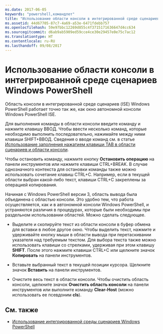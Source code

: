 ```yaml
---
ms.date: 2017-06-05
keywords: "powershell,командлет"
title: "Использование области консоли в интегрированной среде сценариев Windows PowerShell"
ms.assetid: 44d67705-87c7-4a69-a53e-6471fdebb757
ms.openlocfilehash: 59e97bbc12269d855c4f3715171636647d4cc634
ms.sourcegitcommit: d6ab9ab5909ed59cce4ce30e29457e0e75c7ac12
ms.translationtype: HT
ms.contentlocale: ru-RU
ms.lasthandoff: 09/08/2017
---
```

# <a name="how-to-use-the-console-pane-in-the-windows-powershell-ise"></a>Использование области консоли в интегрированной среде сценариев Windows PowerShell
Область консоли в интегрированной среде сценариев (ISE) Windows PowerShell работает точно так же, как окно автономной консоли Windows PowerShell ISE.

Для выполнения команды в области консоли введите команду и нажмите клавишу ВВОД. Чтобы ввести несколько команд, которые необходимо выполнить последовательно, нажимайте между ними клавиши SHIFT+ВВОД. Сведения о вводе команд см. в статье [Использование заполнения нажатием клавиши TAB в области сценариев и области консоли](How-to-Use-Tab-Completion-in-the-Script-Pane-and-Console-Pane.md).

Чтобы остановить команду, нажмите кнопку **Остановить операцию** на панели инструментов или нажмите клавиши CTRL+BREAK. В случае однозначного контекста для остановки команды также можно использовать сочетание клавиш CTRL+C. Например, если в текущей области выбран какой-либо текст, клавиши CTRL+C закреплены за операцией копирования.

Начиная с Windows PowerShell версии 3, область вывода была объединена с областью консоли. Это удобно тем, что работа осуществляется, как и в автономной консоли Windows PowerShell, и устраняются различия в процедурах, которые были необходимы при раздельном использовании областей. Можно сделать следующее.

- Выделите и скопируйте текст из области консоли в буфер обмена для вставки в любое другое окно. Чтобы выделить текст, нажмите и удерживайте кнопку мыши в области вывода при перетаскивании указателя над требуемым текстом. Для выбора текста также можно использовать клавиши со стрелками, удерживая при этом клавишу **SHIFT**. После этого нажмите клавиши CTRL+C или щелкните значок **Копировать** на панели инструментов.

- Вставьте выбранный текст в текущей позиции курсора. Щелкните значок **Вставить** на панели инструментов.

- Очистите весь текст в области консоли. Чтобы очистить область консоли, щелкните значок **Очистить область консоли** на панели инструментов или выполните команду **Clear-Host** (можно использовать ее псевдоним **cls**).

## <a name="see-also"></a>См. также
- [Использование интегрированной среды сценариев Windows PowerShell](Using-the-Windows-PowerShell-ISE.md)

